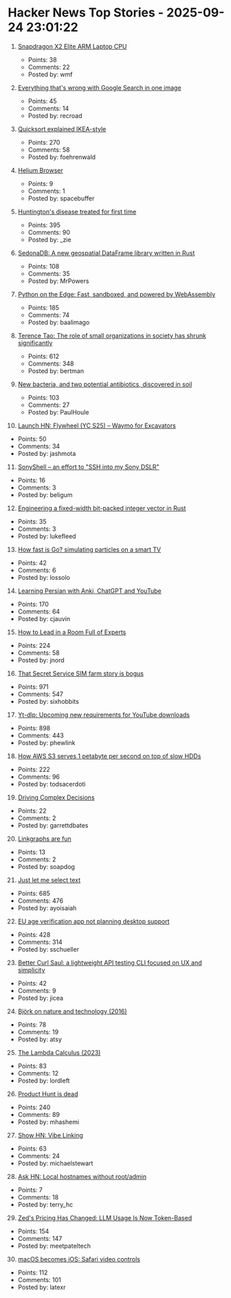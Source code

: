 # Hacker News Top Stories - 2025-09-24 23:01:22

1. [Snapdragon X2 Elite ARM Laptop CPU](https://www.qualcomm.com/products/mobile/snapdragon/laptops-and-tablets/snapdragon-x2-elite)
   - Points: 38
   - Comments: 22
   - Posted by: wmf

2. [Everything that's wrong with Google Search in one image](https://bitbytebit.substack.com/p/everything-thats-wrong-with-google)
   - Points: 45
   - Comments: 14
   - Posted by: recroad

3. [Quicksort explained IKEA-style](https://idea-instructions.com/quick-sort/)
   - Points: 270
   - Comments: 58
   - Posted by: foehrenwald

4. [Helium Browser](https://helium.computer/)
   - Points: 9
   - Comments: 1
   - Posted by: spacebuffer

5. [Huntington's disease treated for first time](https://www.bbc.com/news/articles/cevz13xkxpro)
   - Points: 395
   - Comments: 90
   - Posted by: _zie

6. [SedonaDB: A new geospatial DataFrame library written in Rust](https://sedona.apache.org/latest/blog/2025/09/24/introducing-sedonadb-a-single-node-analytical-database-engine-with-geospatial-as-a-first-class-citizen/)
   - Points: 108
   - Comments: 35
   - Posted by: MrPowers

7. [Python on the Edge: Fast, sandboxed, and powered by WebAssembly](https://wasmer.io/posts/python-on-the-edge-powered-by-webassembly)
   - Points: 185
   - Comments: 74
   - Posted by: baalimago

8. [Terence Tao: The role of small organizations in society has shrunk significantly](https://mathstodon.xyz/@tao/115259943398316677)
   - Points: 612
   - Comments: 348
   - Posted by: bertman

9. [New bacteria, and two potential antibiotics, discovered in soil](https://www.rockefeller.edu/news/38239-hundreds-of-new-bacteria-and-two-potential-antibiotics-found-in-soil/)
   - Points: 103
   - Comments: 27
   - Posted by: PaulHoule

10. [Launch HN: Flywheel (YC S25) – Waymo for Excavators](undefined)
   - Points: 50
   - Comments: 34
   - Posted by: jashmota

11. [SonyShell – an effort to "SSH into my Sony DSLR"](https://github.com/goudvuur/sonyshell)
   - Points: 16
   - Comments: 3
   - Posted by: beligum

12. [Engineering a fixed-width bit-packed integer vector in Rust](https://lukefleed.xyz/posts/compressed-fixedvec/)
   - Points: 35
   - Comments: 3
   - Posted by: lukefleed

13. [How fast is Go? simulating particles on a smart TV](https://dgerrells.com/blog/how-fast-is-go-simulating-millions-of-particles-on-a-smart-tv)
   - Points: 42
   - Comments: 6
   - Posted by: lossolo

14. [Learning Persian with Anki, ChatGPT and YouTube](https://cjauvin.github.io/posts/learning-persian/)
   - Points: 170
   - Comments: 64
   - Posted by: cjauvin

15. [How to Lead in a Room Full of Experts](https://idiallo.com/blog/how-to-lead-in-a-room-full-of-experts)
   - Points: 224
   - Comments: 58
   - Posted by: jnord

16. [That Secret Service SIM farm story is bogus](https://cybersect.substack.com/p/that-secret-service-sim-farm-story)
   - Points: 971
   - Comments: 547
   - Posted by: sixhobbits

17. [Yt-dlp: Upcoming new requirements for YouTube downloads](https://github.com/yt-dlp/yt-dlp/issues/14404)
   - Points: 898
   - Comments: 443
   - Posted by: phewlink

18. [How AWS S3 serves 1 petabyte per second on top of slow HDDs](https://bigdata.2minutestreaming.com/p/how-aws-s3-scales-with-tens-of-millions-of-hard-drives)
   - Points: 222
   - Comments: 96
   - Posted by: todsacerdoti

19. [Driving Complex Decisions](https://garrettdbates.com/driving-complex-decisions)
   - Points: 22
   - Comments: 2
   - Posted by: garrettdbates

20. [Linkgraphs are fun](https://andregarzia.com/2025/09/linkgraphs-are-fun.html)
   - Points: 13
   - Comments: 2
   - Posted by: soapdog

21. [Just let me select text](https://aartaka.me/select-text.html)
   - Points: 685
   - Comments: 476
   - Posted by: ayoisaiah

22. [EU age verification app not planning desktop support](https://github.com/eu-digital-identity-wallet/av-doc-technical-specification/issues/22)
   - Points: 428
   - Comments: 314
   - Posted by: sschueller

23. [Better Curl Saul: a lightweight API testing CLI focused on UX and simplicity](https://github.com/DeprecatedLuar/better-curl-saul)
   - Points: 42
   - Comments: 9
   - Posted by: jicea

24. [Björk on nature and technology (2016)](https://thecreativeindependent.com/people/bjork-on-nature-and-technology/)
   - Points: 78
   - Comments: 19
   - Posted by: atsy

25. [The Lambda Calculus (2023)](https://plato.stanford.edu/entries/lambda-calculus/)
   - Points: 83
   - Comments: 12
   - Posted by: lordleft

26. [Product Hunt is dead](https://sedimental.org/product_hunt_is_dead.html)
   - Points: 240
   - Comments: 89
   - Posted by: mhashemi

27. [Show HN: Vibe Linking](https://vb.lk/)
   - Points: 63
   - Comments: 24
   - Posted by: michaelstewart

28. [Ask HN: Local hostnames without root/admin](undefined)
   - Points: 7
   - Comments: 18
   - Posted by: terry_hc

29. [Zed's Pricing Has Changed: LLM Usage Is Now Token-Based](https://zed.dev/blog/pricing-change-llm-usage-is-now-token-based)
   - Points: 154
   - Comments: 147
   - Posted by: meetpateltech

30. [macOS becomes iOS: Safari video controls](https://underpassapp.com/news/2025/9/8.html)
   - Points: 112
   - Comments: 101
   - Posted by: latexr

